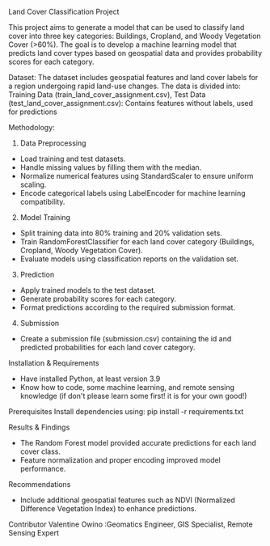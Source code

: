 Land Cover Classification Project

This project aims to generate a model that can be used to classify land cover into three key categories: Buildings, Cropland, and Woody Vegetation Cover (>60%). The goal is to develop a machine learning model that predicts land cover types based on geospatial data and provides probability scores for each category.

Dataset:
The dataset includes geospatial features and land cover labels for a region undergoing rapid land-use changes. The data is divided into: Training Data (train_land_cover_assignment.csv), Test Data (test_land_cover_assignment.csv): Contains features without labels, used for predictions

Methodology:
1. Data Preprocessing
- Load training and test datasets.
- Handle missing values by filling them with the median.
- Normalize numerical features using StandardScaler to ensure uniform scaling.
- Encode categorical labels using LabelEncoder for machine learning compatibility.

2. Model Training
- Split training data into 80% training and 20% validation sets.
- Train RandomForestClassifier for each land cover category (Buildings, Cropland, Woody Vegetation Cover).
- Evaluate models using classification reports on the validation set.

3. Prediction
- Apply trained models to the test dataset.
- Generate probability scores for each category.
- Format predictions according to the required submission format.

4. Submission
- Create a submission file (submission.csv) containing the id and predicted probabilities for each land cover category.

Installation & Requirements
- Have installed Python, at least version 3.9
- Know how to code, some machine learning, and remote sensing knowledge (if don't please learn some first! it is for your own good!)

Prerequisites
Install dependencies using:
pip install -r requirements.txt

Results & Findings
- The Random Forest model provided accurate predictions for each land cover class.
- Feature normalization and proper encoding improved model performance.

Recommendations
- Include additional geospatial features such as NDVI (Normalized Difference Vegetation Index) to enhance predictions.

Contributor
Valentine Owino :Geomatics Engineer, GIS Specialist, Remote Sensing Expert
